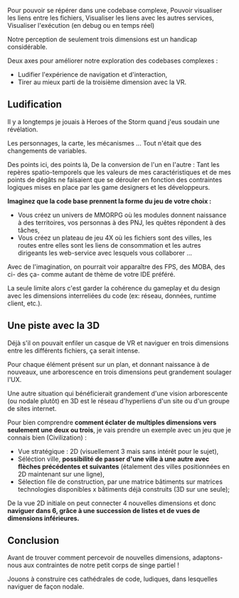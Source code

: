 Pour pouvoir se répérer dans une codebase complexe,
Pouvoir visualiser les liens entre les fichiers,
Visualiser les liens avec les autres services,
Visualiser l'exécution (en debug ou en temps réel)

Notre perception de seulement trois dimensions est un handicap considérable.

Deux axes pour améliorer notre exploration des codebases complexes :
* Ludifier l'expérience de navigation et d'interaction,
* Tirer au mieux parti de la troisième dimension avec la VR.

## Ludification
Il y a longtemps je jouais à Heroes of the Storm quand j'eus soudain une révélation.

Les personnages, la carte, les mécanismes ...
Tout n'était que des changements de variables.

Des points ici, des points là,
De la conversion de l'un en l'autre :
Tant les repères spatio-temporels que les
valeurs de mes caractéristiques et de mes points de dégâts
ne faisaient que se dérouler en fonction des contraintes logiques mises en place par les game designers et les développeurs.

**Imaginez que la code base prennent la forme du jeu de votre choix :**
* Vous créez un univers de MMORPG où les modules donnent naissance à des territoires, vos personnas à des PNJ, les quêtes répondent à des tâches,
* Vous créez un plateau de jeu 4X où les fichiers sont des villes, les routes entre elles sont les liens de consommation et les autres dirigeants les web-service avec lesquels vous collaborer ...

Avec de l'imagination, on pourrait voir apparaître des FPS, des MOBA, des ci- des ça- comme autant de thème de votre IDE préféré.

La seule limite alors c'est garder la cohérence du gameplay et du design avec les dimensions interreliées du code (ex: réseau, données, runtime client, etc.).

## Une piste avec la 3D
Déjà s'il on pouvait enfiler un casque de VR et naviguer en trois dimensions entre les différents fichiers, ça serait intense.

Pour chaque élément présent sur un plan, et donnant naissance à de nouveaux, une arborescence en trois dimensions peut grandement soulager l'UX.

Une autre situation qui bénéficierait grandement d'une vision arborescente (ou nodale plutôt) en 3D est le réseau d'hyperliens d'un site ou d'un groupe de sites internet.

Pour bien comprendre **comment éclater de multiples dimensions vers seulement une deux ou trois**, je vais prendre un exemple avec un jeu que je connais bien (Civilization) :

* Vue stratégique : 2D (visuellement 3 mais sans intérêt pour le sujet),
* Séléction ville, **possibilité de passer d'une ville à une autre avec flèches précédentes et suivantes** (étalement des villes positionnées en 2D maintenant sur une ligne),
* Sélection file de construction, par une matrice bâtiments sur matrices technologies disponibles x bâtiments déjà construits (3D sur une seule);

De la vue 2D initiale on peut connecter 4 nouvelles dimensions et donc **naviguer dans 6, grâce à une succession de listes et de vues de dimensions inférieures.**

## Conclusion
Avant de trouver comment percevoir de nouvelles dimensions,
adaptons-nous aux contraintes de notre petit corps de singe partiel !

Jouons à construire ces cathédrales de code, ludiques,
dans lesquelles naviguer de façon nodale.